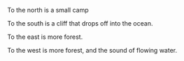 To the north is a small camp

To the south is a cliff that drops off into the ocean.

To the east is more forest.

To the west is more forest, and the sound of flowing water.
